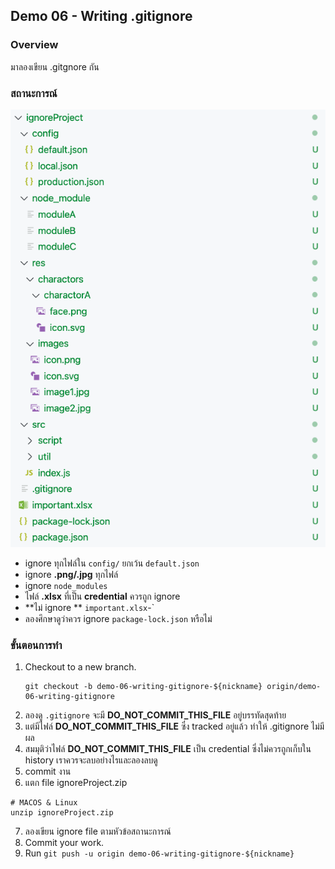 ## Demo 06 - Writing .gitignore
### Overview
มาลองเขียน .gitgnore กัน

### สถานะการณ์
![demo-06-writing-gitignore](../../images/demo-06-writing-gitignore.png)
- ignore ทุกไฟล์ใน `config/` ยกเว้น `default.json`
- ignore **.png/.jpg** ทุกไฟล์
- ignore `node_modules`
- ไฟล์ **.xlsx** ที่เป็น **credential** ควรถูก ignore
- **ไม่ ignore ** `important.xlsx`-`
- ลองศึกษาดูว่าควร ignore `package-lock.json` หรือไม่

### ขั้นตอนการทำ 
1. Checkout to a new branch.
   ```
   git checkout -b demo-06-writing-gitignore-${nickname} origin/demo-06-writing-gitignore
   ```
2. ลองดู `.gitignore` จะมี **DO_NOT_COMMIT_THIS_FILE** อยู่บรรทัดสุดท้าย
3. แต่มีไฟล์ **DO_NOT_COMMIT_THIS_FILE** ซึ่ง tracked อยู่แล้ว ทำให้ .gitignore ไม่มีผล
4. สมมุติว่าไฟล์ **DO_NOT_COMMIT_THIS_FILE** เป็น credential ซึ่งไม่ควรถูกเก็บใน history เราควรจะลบอย่างไรและลองลบดู
5. commit งาน
6. แตก file ignoreProject.zip
  ```
  # MACOS & Linux
  unzip ignoreProject.zip
  ```
7. ลองเขียน ignore file ตามหัวข้อสถานะการณ์
8. Commit your work.
9. Run `git push -u origin demo-06-writing-gitignore-${nickname}`